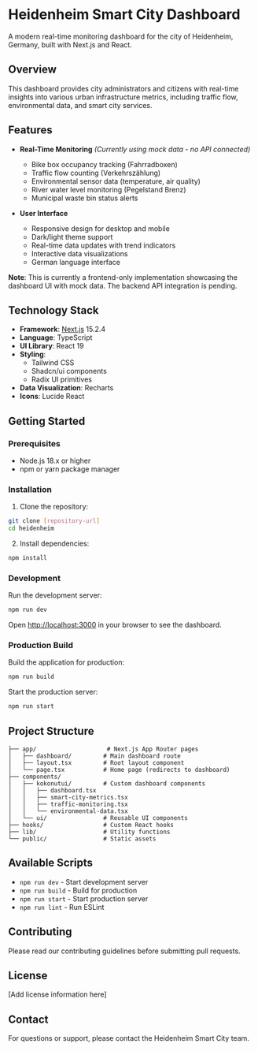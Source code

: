 # Heidenheim Smart City Dashboard

A modern real-time monitoring dashboard for the city of Heidenheim, Germany, built with Next.js and React.

## Overview

This dashboard provides city administrators and citizens with real-time insights into various urban infrastructure metrics, including traffic flow, environmental data, and smart city services.

## Features

- **Real-Time Monitoring** *(Currently using mock data - no API connected)*
  - Bike box occupancy tracking (Fahrradboxen)
  - Traffic flow counting (Verkehrszählung)
  - Environmental sensor data (temperature, air quality)
  - River water level monitoring (Pegelstand Brenz)
  - Municipal waste bin status alerts

- **User Interface**
  - Responsive design for desktop and mobile
  - Dark/light theme support
  - Real-time data updates with trend indicators
  - Interactive data visualizations
  - German language interface

**Note**: This is currently a frontend-only implementation showcasing the dashboard UI with mock data. The backend API integration is pending.

## Technology Stack

- **Framework**: [Next.js](https://nextjs.org/) 15.2.4
- **Language**: TypeScript
- **UI Library**: React 19
- **Styling**: 
  - Tailwind CSS
  - Shadcn/ui components
  - Radix UI primitives
- **Data Visualization**: Recharts
- **Icons**: Lucide React

## Getting Started

### Prerequisites

- Node.js 18.x or higher
- npm or yarn package manager

### Installation

1. Clone the repository:
```bash
git clone [repository-url]
cd heidenheim
```

2. Install dependencies:
```bash
npm install
```

### Development

Run the development server:

```bash
npm run dev
```

Open [http://localhost:3000](http://localhost:3000) in your browser to see the dashboard.

### Production Build

Build the application for production:

```bash
npm run build
```

Start the production server:

```bash
npm run start
```

## Project Structure

```
├── app/                    # Next.js App Router pages
│   ├── dashboard/         # Main dashboard route
│   ├── layout.tsx         # Root layout component
│   └── page.tsx           # Home page (redirects to dashboard)
├── components/
│   ├── kokonutui/         # Custom dashboard components
│   │   ├── dashboard.tsx
│   │   ├── smart-city-metrics.tsx
│   │   ├── traffic-monitoring.tsx
│   │   └── environmental-data.tsx
│   └── ui/                # Reusable UI components
├── hooks/                 # Custom React hooks
├── lib/                   # Utility functions
└── public/                # Static assets
```

## Available Scripts

- `npm run dev` - Start development server
- `npm run build` - Build for production
- `npm run start` - Start production server
- `npm run lint` - Run ESLint

## Contributing

Please read our contributing guidelines before submitting pull requests.

## License

[Add license information here]

## Contact

For questions or support, please contact the Heidenheim Smart City team.